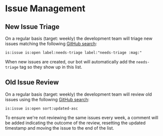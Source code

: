 # Issue Management

## New Issue Triage

On a regular basis (target: weekly) the development team will triage new issues matching the following [GitHub search](https://github.com/Azure/azure-service-operator/issues?q=is%3Aissue+is%3Aopen+label%3Aneeds-triage+label%3A%22needs-triage+%3Amag%3A%22):

```
is:issue is:open label:needs-triage label:"needs-triage :mag:" 
```

When new issues are created, our bot will automatically add the `needs-triage` tag so they show up in this list.

## Old Issue Review

On a regular basis (target: weekly) the development team will review old issues using the following [GitHub search](https://github.com/Azure/azure-service-operator/issues?q=is%3Aissue+is%3Aopen+sort%3Aupdated-asc):

```
is:issue is:open sort:updated-asc
```

To ensure we're not reviewing the same issues every week, a comment will be added indicating the outcome of the review, resetting the updated timestamp and moving the issue to the end of the list.
